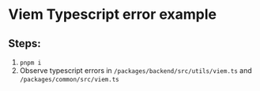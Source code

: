 # Viem Typescript error example

## Steps:

1. `pnpm i`
2. Observe typescript errors in `/packages/backend/src/utils/viem.ts` and `/packages/common/src/viem.ts`
